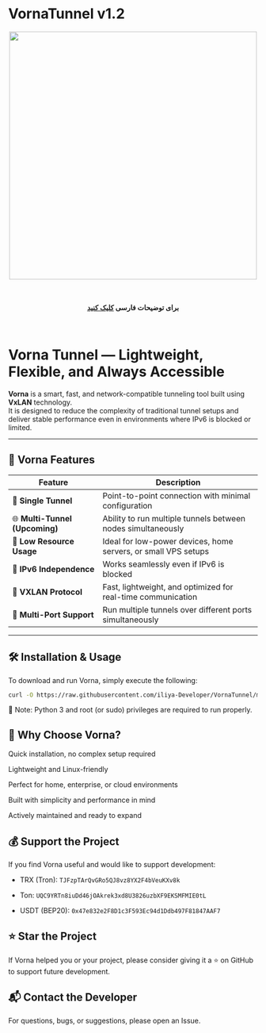 # VornaTunnel v1.2

<div align="center">
  <img src="https://raw.githubusercontent.com/iliya-Developer/VornaTunnel/main/vorna.png" width="500">
</div>
<br>
<div align="center"><br><b>

  برای توضیحات فارسی <a href="https://github.com/iliya-developer/VornaTunnel/blob/main/README_FA.md"> کلیک کنید </a>

</b></div>
<br>

# Vorna Tunnel — Lightweight, Flexible, and Always Accessible

**Vorna** is a smart, fast, and network-compatible tunneling tool built using **VxLAN** technology.  
It is designed to reduce the complexity of traditional tunnel setups and deliver stable performance even in environments where IPv6 is blocked or limited.

---

## 🌟 Vorna Features

| Feature | Description |
|--------|-------------|
| 🔗 **Single Tunnel** | Point-to-point connection with minimal configuration |
| 🌐 **Multi-Tunnel (Upcoming)** | Ability to run multiple tunnels between nodes simultaneously |
| 🧠 **Low Resource Usage** | Ideal for low-power devices, home servers, or small VPS setups |
| 🚫 **IPv6 Independence** | Works seamlessly even if IPv6 is blocked |
| 📡 **VXLAN Protocol** | Fast, lightweight, and optimized for real-time communication |
| 🔁 **Multi-Port Support** | Run multiple tunnels over different ports simultaneously |

---

## 🛠️ Installation & Usage

To download and run Vorna, simply execute the following:

```bash
curl -O https://raw.githubusercontent.com/iliya-Developer/VornaTunnel/main/vorna.py && python3 vorna.py
```

📌 Note: Python 3 and root (or sudo) privileges are required to run properly.

## 💎 Why Choose Vorna?
Quick installation, no complex setup required

Lightweight and Linux-friendly

Perfect for home, enterprise, or cloud environments

Built with simplicity and performance in mind

Actively maintained and ready to expand

## 💰 Support the Project
If you find Vorna useful and would like to support development:

- TRX (Tron): `TJFzpTArQvGRo5QJ8vz8YX2F4bVeuKXv8k`

- Ton: `UQC9YRTn8iuDd46jOAkrek3xd8U3826uzbXF9EKSMFMIE0tL`

- USDT (BEP20): `0x47e832e2F8D1c3F593Ec94d1Ddb497F81847AAF7`

## ⭐️ Star the Project
If Vorna helped you or your project, please consider giving it a ⭐️ on GitHub to support future development.

## 📬 Contact the Developer
For questions, bugs, or suggestions, please open an Issue.
